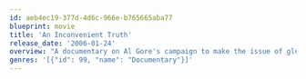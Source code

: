 ```yaml
---
id: aeb4ec19-377d-4d6c-966e-b765665aba77
blueprint: movie
title: 'An Inconvenient Truth'
release_date: '2006-01-24'
overview: "A documentary on Al Gore's campaign to make the issue of global warming a recognized problem worldwide."
genres: '[{"id": 99, "name": "Documentary"}]'
---
```

